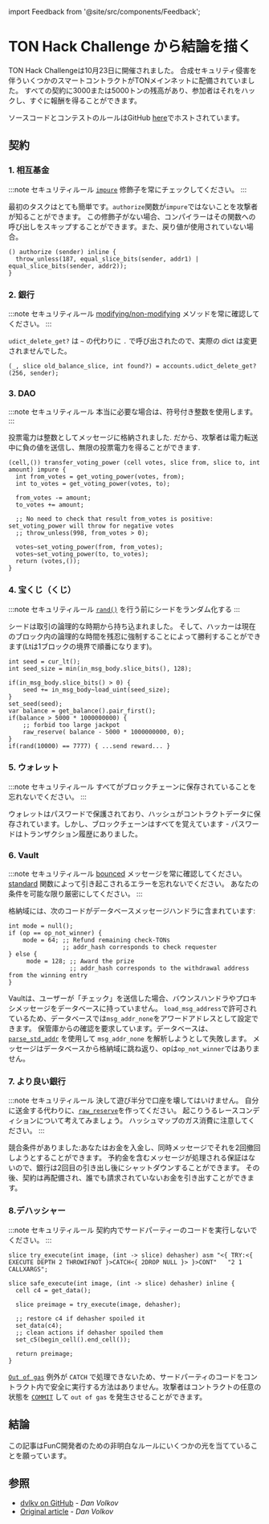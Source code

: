 import Feedback from '@site/src/components/Feedback';

# TON Hack Challenge から結論を描く

TON Hack Challengeは10月23日に開催されました。
合成セキュリティ侵害を伴ういくつかのスマートコントラクトがTONメインネットに配備されていました。 すべての契約に3000または5000トンの残高があり、参加者はそれをハックし、すぐに報酬を得ることができます。

ソースコードとコンテストのルールはGitHub [here](https://github.com/ton-blockchain/hack-challenge-1)でホストされています。

## 契約

### 1. 相互基金

:::note セキュリティルール
[`impure`](/v3/documentation/smart-contracts/func/docs/functions#impure-specifier) 修飾子を常にチェックしてください。
:::

最初のタスクはとても簡単です。`authorize`関数が`impure`ではないことを攻撃者が知ることができます。 この修飾子がない場合、コンパイラーはその関数への呼び出しをスキップすることができます。また、戻り値が使用されていない場合。

```func
() authorize (sender) inline {
  throw_unless(187, equal_slice_bits(sender, addr1) | equal_slice_bits(sender, addr2));
}
```

### 2. 銀行

:::note セキュリティルール
[modifying/non-modifying](/v3/documentation/smart-contrits/func/docs/statements#methods-calls) メソッドを常に確認してください。
:::

`udict_delete_get?` は `~` の代わりに `.` で呼び出されたので、実際の dict は変更されませんでした。

```func
(_, slice old_balance_slice, int found?) = accounts.udict_delete_get?(256, sender);
```

### 3. DAO

:::note セキュリティルール
本当に必要な場合は、符号付き整数を使用します。
:::

投票電力は整数としてメッセージに格納されました. だから、攻撃者は電力転送中に負の値を送信し、無限の投票電力を得ることができます.

```func
(cell,()) transfer_voting_power (cell votes, slice from, slice to, int amount) impure {
  int from_votes = get_voting_power(votes, from);
  int to_votes = get_voting_power(votes, to);

  from_votes -= amount;
  to_votes += amount;

  ;; No need to check that result from_votes is positive: set_voting_power will throw for negative votes
  ;; throw_unless(998, from_votes > 0);

  votes~set_voting_power(from, from_votes);
  votes~set_voting_power(to, to_votes);
  return (votes,());
}
```

### 4. 宝くじ（くじ）

:::note セキュリティルール
[`rand()`](/v3/documentation/smart-contracts/func/docs/stdlib#rand) を行う前にシードをランダム化する
:::

シードは取引の論理的な時期から持ち込まれました。 そして、ハッカーは現在のブロック内の論理的な時間を残忍に強制することによって勝利することができます(Ltは1ブロックの境界で順番になります)。

```func
int seed = cur_lt();
int seed_size = min(in_msg_body.slice_bits(), 128);

if(in_msg_body.slice_bits() > 0) {
    seed += in_msg_body~load_uint(seed_size);
}
set_seed(seed);
var balance = get_balance().pair_first();
if(balance > 5000 * 1000000000) {
    ;; forbid too large jackpot
    raw_reserve( balance - 5000 * 1000000000, 0);
}
if(rand(10000) == 7777) { ...send reward... }
```

### 5. ウォレット

:::note セキュリティルール
すべてがブロックチェーンに保存されていることを忘れないでください。
:::

ウォレットはパスワードで保護されており、ハッシュがコントラクトデータに保存されています。しかし、ブロックチェーンはすべてを覚えています - パスワードはトランザクション履歴にありました。

### 6. Vault

:::note セキュリティルール
[bounced](/v3/documentation/smart-contracts/message-management/non-bounceable-messages) メッセージを常に確認してください。
[standard](/v3/documentation/smart-contracts/func/docs/stdlib/) 関数によって引き起こされるエラーを忘れないでください。
あなたの条件を可能な限り厳密にしてください。
:::

格納域には、次のコードがデータベースメッセージハンドラに含まれています:

```func
int mode = null();
if (op == op_not_winner) {
    mode = 64; ;; Refund remaining check-TONs
               ;; addr_hash corresponds to check requester
} else {
     mode = 128; ;; Award the prize
                 ;; addr_hash corresponds to the withdrawal address from the winning entry
}
```

Vaultは、ユーザーが「チェック」を送信した場合、バウンスハンドラやプロキシメッセージをデータベースに持っていません。 `load_msg_address`で許可されているため、データベースでは`msg_addr_none`をアワードアドレスとして設定できます。 保管庫からの確認を要求しています。データベースは、[`parse_std_addr`](/v3/documentation/smart-contrits/func/docs/stdlib#parse_std_addr) を使用して `msg_addr_none` を解析しようとして失敗します。 メッセージはデータベースから格納域に跳ね返り、opは`op_not_winner`ではありません。

### 7. より良い銀行

:::note セキュリティルール
決して遊び半分で口座を壊してはいけません。
自分に送金する代わりに、[`raw_reserve`](/v3/documentation/smart-contracts/func/docs/stdlib#raw_reserve)を作ってください。
起こりうるレースコンディションについて考えてみましょう。
ハッシュマップのガス消費に注意してください。
:::

競合条件がありました:あなたはお金を入金し、同時メッセージでそれを2回撤回しようとすることができます。 予約金を含むメッセージが処理される保証はないので、銀行は2回目の引き出し後にシャットダウンすることができます。 その後、契約は再配備され、誰でも請求されていないお金を引き出すことができます。

### 8.デハッシャー

:::note セキュリティルール
契約内でサードパーティーのコードを実行しないでください。
:::

```func
slice try_execute(int image, (int -> slice) dehasher) asm "<{ TRY:<{ EXECUTE DEPTH 2 THROWIFNOT }>CATCH<{ 2DROP NULL }> }>CONT"   "2 1 CALLXARGS";

slice safe_execute(int image, (int -> slice) dehasher) inline {
  cell c4 = get_data();

  slice preimage = try_execute(image, dehasher);

  ;; restore c4 if dehasher spoiled it
  set_data(c4);
  ;; clean actions if dehasher spoiled them
  set_c5(begin_cell().end_cell());

  return preimage;
}
```

[`Out of gas`](/v3/documentation/tvm/tvm-exit-codes#standard-exit-codes) 例外が `CATCH` で処理できないため、サードパーティのコードをコントラクト内で安全に実行する方法はありません。攻撃者はコントラクトの任意の状態を [`COMMIT`](/v3/documentation/tvm/instructions#F80F) して `out of gas` を発生させることができます。

## 結論

この記事はFunC開発者のための非明白なルールにいくつかの光を当てていることを願っています。

## 参照

- [dvlkv on GitHub](https://github.com/dvlkv) - *Dan Volkov*
- [Original article](https://dev.to/dvlkv/drawing-conclusions-from-ton-hack-challenge-1aep) - *Dan Volkov*

<Feedback />

